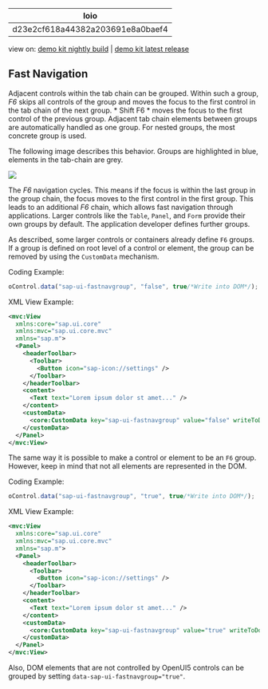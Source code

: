 <!-- loiod23e2cf618a44382a203691e8a0baef4 -->

| loio |
| -----|
| d23e2cf618a44382a203691e8a0baef4 |

<div id="loio">

view on: [demo kit nightly build](https://openui5nightly.hana.ondemand.com/#/topic/d23e2cf618a44382a203691e8a0baef4) | [demo kit latest release](https://openui5.hana.ondemand.com/#/topic/d23e2cf618a44382a203691e8a0baef4)</div>

## Fast Navigation

Adjacent controls within the tab chain can be grouped. Within such a group, *F6* skips all controls of the group and moves the focus to the first control in the tab chain of the next group. * Shift F6 * moves the focus to the first control of the previous group. Adjacent tab chain elements between groups are automatically handled as one group. For nested groups, the most concrete group is used.

The following image describes this behavior. Groups are highlighted in blue, elements in the tab-chain are grey.

 ![](loioe5e01dd8d1594e608e697a2e30ac3bc6_LowRes.png) 

The *F6* navigation cycles. This means if the focus is within the last group in the group chain, the focus moves to the first control in the first group. This leads to an additional *F6* chain, which allows fast navigation through applications. Larger controls like the `Table`, `Panel`, and `Form` provide their own groups by default. The application developer defines further groups.

As described, some larger controls or containers already define `F6` groups. If a group is defined on root level of a control or element, the group can be removed by using the `CustomData` mechanism.

Coding Example:

``` js
oControl.data("sap-ui-fastnavgroup", "false", true/*Write into DOM*/);
```

XML View Example:

``` xml
<mvc:View
  xmlns:core="sap.ui.core"
  xmlns:mvc="sap.ui.core.mvc"
  xmlns="sap.m">
  <Panel>
    <headerToolbar>
      <Toolbar>
        <Button icon="sap-icon://settings" />
      </Toolbar>
    </headerToolbar>
    <content>
      <Text text="Lorem ipsum dolor st amet..." />
    </content>
    <customData>
      <core:CustomData key="sap-ui-fastnavgroup" value="false" writeToDom="true" />
    </customData>
  </Panel>
</mvc:View>

```

The same way it is possible to make a control or element to be an `F6` group. However, keep in mind that not all elements are represented in the DOM.

Coding Example:

``` js
oControl.data("sap-ui-fastnavgroup", "true", true/*Write into DOM*/);
```

XML View Example:

``` xml
<mvc:View
  xmlns:core="sap.ui.core"
  xmlns:mvc="sap.ui.core.mvc"
  xmlns="sap.m">
  <Panel>
    <headerToolbar>
      <Toolbar>
        <Button icon="sap-icon://settings" />
      </Toolbar>
    </headerToolbar>
    <content>
      <Text text="Lorem ipsum dolor st amet..." />
    </content>
    <customData>
      <core:CustomData key="sap-ui-fastnavgroup" value="true" writeToDom="true" />
    </customData>
  </Panel>
</mvc:View>

```

Also, DOM elements that are not controlled by OpenUI5 controls can be grouped by setting `data-sap-ui-fastnavgroup="true"`.

